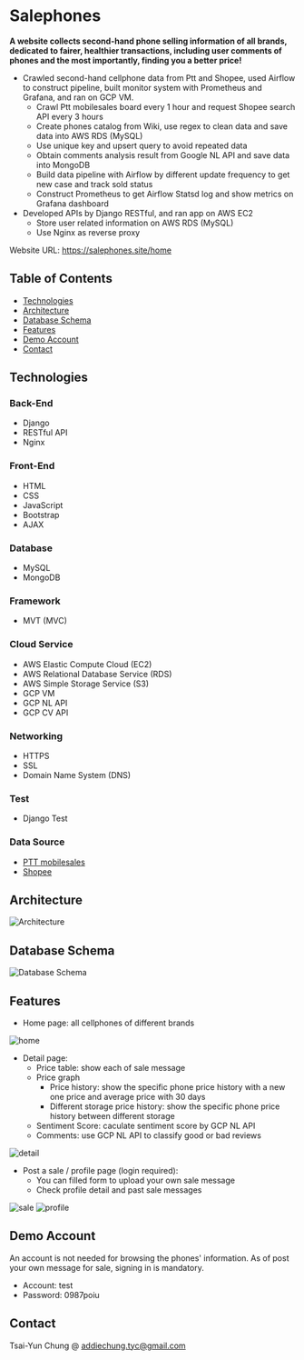 # Salephones
**A website collects second-hand phone selling information of all brands, dedicated to fairer, healthier
transactions, including user comments of phones and the most importantly, finding you a better price!**
* Crawled second-hand cellphone data from Ptt and Shopee, used Airflow to construct pipeline, built
monitor system with Prometheus and Grafana, and ran on GCP VM.
  - Crawl Ptt mobilesales board every 1 hour and request Shopee search API every 3 hours
  - Create phones catalog from Wiki, use regex to clean data and save data into AWS RDS (MySQL)
  - Use unique key and upsert query to avoid repeated data
  - Obtain comments analysis result from Google NL API and save data into MongoDB
  - Build data pipeline with Airflow by different update frequency to get new case and track sold status
  - Construct Prometheus to get Airflow Statsd log and show metrics on Grafana dashboard
* Developed APIs by Django RESTful, and ran app on AWS EC2
  - Store user related information on AWS RDS (MySQL)
  - Use Nginx as reverse proxy

Website URL: https://salephones.site/home

## Table of Contents
* [Technologies](#Technologies)
* [Architecture](#Architecture)
* [Database Schema](#Database-Schema)
* [Features](#Features)
* [Demo Account](#Demo-Account)
* [Contact](#Contact)

## Technologies

### Back-End
* Django
* RESTful API
* Nginx

### Front-End
* HTML
* CSS
* JavaScript
* Bootstrap
* AJAX

### Database
* MySQL
* MongoDB

### Framework
* MVT (MVC)
  
### Cloud Service
* AWS Elastic Compute Cloud (EC2)
* AWS Relational Database Service (RDS)
* AWS Simple Storage Service (S3)
* GCP VM
* GCP NL API
* GCP CV API

### Networking
* HTTPS
* SSL
* Domain Name System (DNS)

### Test
* Django Test

### Data Source
* [PTT mobilesales](https://www.ptt.cc/bbs/mobilesales/index.html)
* [Shopee](https://shopee.tw/search?keyword=%E4%BA%8C%E6%89%8B%E6%89%8B%E6%A9%9F)

## Architecture
![Architecture](https://aws-bucket-addie.s3.ap-northeast-1.amazonaws.com/smartphone/architecture.png)

## Database Schema
![Database Schema](https://aws-bucket-addie.s3.ap-northeast-1.amazonaws.com/smartphone/schema.png)

## Features
* Home page: all cellphones of different brands  

![home](https://aws-bucket-addie.s3.ap-northeast-1.amazonaws.com/smartphone/home.png)

* Detail page:
  - Price table: show each of sale message
  - Price graph
    - Price history: show the specific phone price history with a new one price and average price with 30 days
    - Different storage price history: show the specific phone price history between different storage
  - Sentiment Score: caculate sentiment score by GCP NL API
  - Comments: use GCP NL API to classify good or bad reviews  

![detail](https://aws-bucket-addie.s3.ap-northeast-1.amazonaws.com/smartphone/detail.png)

* Post a sale / profile page (login required):
  - You can filled form to upload your own sale message
  - Check profile detail and past sale messages  

![sale](https://aws-bucket-addie.s3.ap-northeast-1.amazonaws.com/smartphone/sale.png)
![profile](https://aws-bucket-addie.s3.ap-northeast-1.amazonaws.com/smartphone/profile.png)


## Demo Account
An account is not needed for browsing the phones' information. As of post your own message for sale, signing in is mandatory.
* Account: test
* Password: 0987poiu

## Contact
Tsai-Yun Chung @ addiechung.tyc@gmail.com
